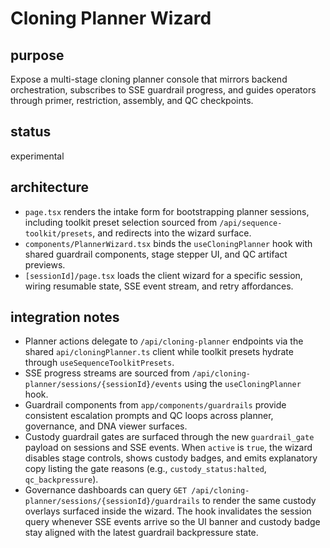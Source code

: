 # Cloning Planner Wizard

## purpose
Expose a multi-stage cloning planner console that mirrors backend orchestration, subscribes to SSE guardrail progress, and guides operators through primer, restriction, assembly, and QC checkpoints.

## status
experimental

## architecture
- `page.tsx` renders the intake form for bootstrapping planner sessions, including toolkit preset selection sourced from `/api/sequence-toolkit/presets`, and redirects into the wizard surface.
- `components/PlannerWizard.tsx` binds the `useCloningPlanner` hook with shared guardrail components, stage stepper UI, and QC artifact previews.
- `[sessionId]/page.tsx` loads the client wizard for a specific session, wiring resumable state, SSE event stream, and retry affordances.

## integration notes
- Planner actions delegate to `/api/cloning-planner` endpoints via the shared `api/cloningPlanner.ts` client while toolkit presets hydrate through `useSequenceToolkitPresets`.
- SSE progress streams are sourced from `/api/cloning-planner/sessions/{sessionId}/events` using the `useCloningPlanner` hook.
- Guardrail components from `app/components/guardrails` provide consistent escalation prompts and QC loops across planner, governance, and DNA viewer surfaces.
- Custody guardrail gates are surfaced through the new `guardrail_gate` payload on sessions and SSE events. When `active` is `true`, the wizard disables stage controls, shows custody badges, and emits explanatory copy listing the gate reasons (e.g., `custody_status:halted`, `qc_backpressure`).
- Governance dashboards can query `GET /api/cloning-planner/sessions/{sessionId}/guardrails` to render the same custody overlays surfaced inside the wizard. The hook invalidates the session query whenever SSE events arrive so the UI banner and custody badge stay aligned with the latest guardrail backpressure state.
